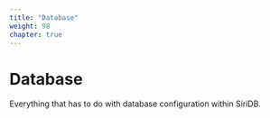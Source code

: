 ```yaml
---
title: "Database"
weight: 98
chapter: true
---
```


# Database

Everything that has to do with database configuration within SiriDB.

